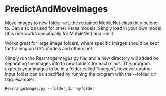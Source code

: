 # PredictAndMoveImages

Move images to new folder wrt. the retrained MobileNet class they belong to. 
Can also be used for other Keras models. Simply load in your own model (this one works specifically for MobileNet) and run it. 

Works great for large image folders, where specific images should be kept for training on GAN models and others not.

Simply run the RearrangeImages.py file, and a new directory will added be separating the images into to new folders for each class. The program expects your images to be in a folder called "images", however another input folder can be specified by running the program with the --folder_dir flag. example:
```
RearrangeImages.py --folder_dir myfolder
```
